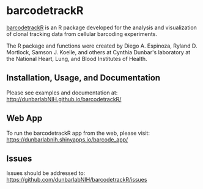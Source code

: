 # barcodetrackR

[barcodetrackR](http://github.com/dunbarlabNIH/barcodetrackR) is an R package developed for the analysis and visualization of clonal tracking data from cellular barcoding experiments.

The R package and functions were created by Diego A. Espinoza, Ryland D. Mortlock, Samson J. Koelle, and others at Cynthia Dunbar's laboratory at the National Heart, Lung, and Blood Institutes of Health. 

## Installation, Usage, and Documentation

Please see examples and documentation at: http://dunbarlabNIH.github.io/barcodetrackR/

## Web App

To run the barcodetrackR app from the web, please visit: https://dunbarlabnih.shinyapps.io/barcode_app/

## Issues

Issues should be addressed to: https://github.com/dunbarlabNIH/barcodetrackR/issues

